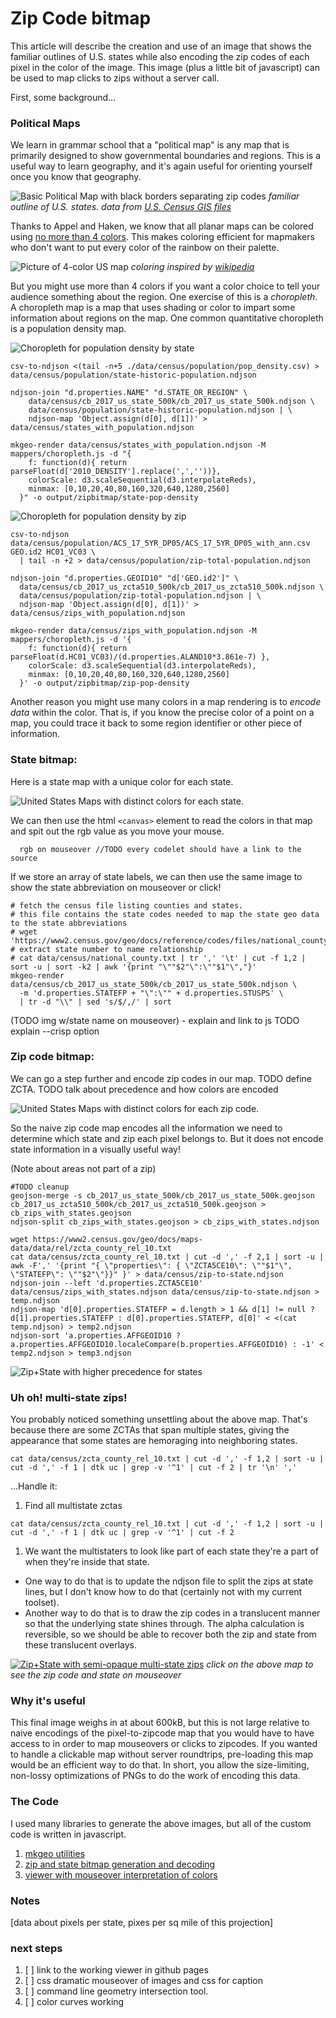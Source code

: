 # Zip Code bitmap
This article will describe the creation and use of an image that shows the familiar outlines of U.S. states while also encoding the zip codes of each pixel in the color of the image. This image (plus a little bit of javascript) can be used to map clicks to zips without a server call.

First, some background…

### Political Maps

We learn in grammar school that a "political map" is any map that is primarily designed to show governmental boundaries and regions. This is a useful way to learn geography, and it's again useful for orienting yourself once you know that geography.

![Basic Political Map with black borders separating zip codes](./state-line.png)
*familiar outline of U.S. states. data from [U.S. Census GIS files](https://www.census.gov/programs-surveys/geography/geographies/mapping-files.2017.html)*

Thanks to Appel and Haken, we know that all planar maps can be colored using [no more than 4 colors](https://en.wikipedia.org/wiki/Four_color_theorem). This makes coloring efficient for mapmakers who don't want to put every color of the rainbow on their palette.

![Picture of 4-color US map](./state-four-color.png)
*coloring inspired by [wikipedia](https://en.wikipedia.org/wiki/Four_color_theorem#/media/File:Map_of_United_States_vivid_colors_shown.png)*

But you might use more than 4 colors if you want a color choice to tell your audience something about the region. One exercise of this is a _choropleth_. A choropleth map is a map that uses shading or color to impart some information about regions on the map. One common quantitative choropleth is a population density map.

![Choropleth for population density by state](./state-pop-density.png)
```
csv-to-ndjson <(tail -n+5 ./data/census/population/pop_density.csv) > data/census/population/state-historic-population.ndjson

ndjson-join "d.properties.NAME" "d.STATE_OR_REGION" \
    data/census/cb_2017_us_state_500k/cb_2017_us_state_500k.ndjson \
    data/census/population/state-historic-population.ndjson | \
    ndjson-map 'Object.assign(d[0], d[1])' > data/census/states_with_population.ndjson

mkgeo-render data/census/states_with_population.ndjson -M mappers/choropleth.js -d "{
    f: function(d){ return parseFloat(d['2010_DENSITY'].replace(',',''))},
    colorScale: d3.scaleSequential(d3.interpolateReds),
    minmax: [0,10,20,40,80,160,320,640,1280,2560]
  }" -o output/zipbitmap/state-pop-density
```

![Choropleth for population density by zip](./zip-pop-density.png)
```
csv-to-ndjson data/census/population/ACS_17_5YR_DP05/ACS_17_5YR_DP05_with_ann.csv GEO.id2 HC01_VC03 \
  | tail -n +2 > data/census/population/zip-total-population.ndjson

ndjson-join "d.properties.GEOID10" "d['GEO.id2']" \
  data/census/cb_2017_us_zcta510_500k/cb_2017_us_zcta510_500k.ndjson \
  data/census/population/zip-total-population.ndjson | \
  ndjson-map 'Object.assign(d[0], d[1])' > data/census/zips_with_population.ndjson

mkgeo-render data/census/zips_with_population.ndjson -M mappers/choropleth.js -d '{
    f: function(d){ return parseFloat(d.HC01_VC03)/(d.properties.ALAND10*3.861e-7) },
    colorScale: d3.scaleSequential(d3.interpolateReds),
    minmax: [0,10,20,40,80,160,320,640,1280,2560]
  }' -o output/zipbitmap/zip-pop-density
```

Another reason you might use many colors in a map rendering is to _encode data_ within the color. That is, if you know the precise color of a point on a map, you could trace it back to some region identifier or other piece of information.

### State bitmap:
Here is a state map with a unique color for each state.

![United States Maps with distinct colors for each state.](./state.png)

We can then use the html `<canvas>` element to read the colors in that map and spit out the rgb value as you move your mouse.

      rgb on mouseover //TODO every codelet should have a link to the source

If we store an array of state labels, we can then use the same image to show the state abbreviation on mouseover or click!

    # fetch the census file listing counties and states.
    # this file contains the state codes needed to map the state geo data to the state abbreviations
    # wget 'https://www2.census.gov/geo/docs/reference/codes/files/national_county.txt'
    # extract state number to name relationship
    # cat data/census/national_county.txt | tr ',' '\t' | cut -f 1,2 | sort -u | sort -k2 | awk '{print "\""$2"\":\""$1"\","}'
    mkgeo-render data/census/cb_2017_us_state_500k/cb_2017_us_state_500k.ndjson \
      -m 'd.properties.STATEFP + "\":\"" + d.properties.STUSPS' \
      | tr -d "\\" | sed 's/$/,/' | sort

(TODO img w/state name on mouseover) - explain and link to js
TODO explain --crisp option

### Zip code bitmap:
We can go a step further and encode zip codes in our map.
TODO define ZCTA.
TODO talk about precedence and how colors are encoded

![United States Maps with distinct colors for each zip code.](./zip-high-bits.png)

So the naive zip code map encodes all the information we need to determine which state and zip each pixel belongs to. But it does not
encode state information in a visually useful way!

(Note about areas not part of a zip)

```
#TODO cleanup
geojson-merge -s cb_2017_us_state_500k/cb_2017_us_state_500k.geojson cb_2017_us_zcta510_500k/cb_2017_us_zcta510_500k.geojson > cb_zips_with_states.geojson
ndjson-split cb_zips_with_states.geojson > cb_zips_with_states.ndjson

wget https://www2.census.gov/geo/docs/maps-data/data/rel/zcta_county_rel_10.txt
cat data/census/zcta_county_rel_10.txt | cut -d ',' -f 2,1 | sort -u | awk -F',' '{print "{ \"properties\": { \"ZCTA5CE10\": \""$1"\", \"STATEFP\": \""$2"\"}}" }' > data/census/zip-to-state.ndjson
ndjson-join --left 'd.properties.ZCTA5CE10' data/census/zips_with_states.ndjson data/census/zip-to-state.ndjson > temp.ndjson
ndjson-map 'd[0].properties.STATEFP = d.length > 1 && d[1] != null ? d[1].properties.STATEFP : d[0].properties.STATEFP, d[0]' < <(cat temp.ndjson) > temp2.ndjson
ndjson-sort 'a.properties.AFFGEOID10 ? a.properties.AFFGEOID10.localeCompare(b.properties.AFFGEOID10) : -1' < temp2.ndjson > temp3.ndjson
```

![Zip+State with higher precedence for states](./zip-bitmap2.png)

### Uh oh! multi-state zips!

You probably noticed something unsettling about the above map. That's because there are some ZCTAs that span multiple states, giving the appearance that some states are hemoraging into neighboring states.

```
cat data/census/zcta_county_rel_10.txt | cut -d ',' -f 1,2 | sort -u | cut -d ',' -f 1 | dtk uc | grep -v '^1' | cut -f 2 | tr '\n' ','
```

...Handle it:
1. Find all multistate zctas
```
cat data/census/zcta_county_rel_10.txt | cut -d ',' -f 1,2 | sort -u | cut -d ',' -f 1 | dtk uc | grep -v '^1' | cut -f 2
```
1. We want the multistaters to look like part of each state they're a part of when they're inside that state.
  * One way to do that is to update the ndjson file to split the zips at state lines, but I don't know how to do that (certainly not with my current toolset).
  * Another way to do that is to draw the zip codes in a translucent manner so that the underlying state shines through. The alpha calculation is reversible, so we should be able to recover both the zip and state from these translucent overlays.

[![Zip+State with semi-opaque multi-state zips](./multi-state-zips-wrong.png)](/mkgeo-gallery/viewer/)
*click on the above map to see the zip code and state on mouseover*

### Why it's useful

This final image weighs in at about 600kB, but this is not large relative to naive encodings of the pixel-to-zipcode map that you would have to have access to in order to map mouseovers or clicks to zipcodes. If you wanted to handle a clickable map without server roundtrips, pre-loading this map would be an efficient way to do that. In short, you allow the size-limiting, non-lossy optimizations of PNGs to do the work of encoding this data.

### The Code

I used many libraries to generate the above images, but all of the custom code is written in javascript.

1. [mkgeo utilities](https://github.com/mkomo/mkgeo)
1. [zip and state bitmap generation and decoding](https://github.com/mkomo/mkgeo/blob/master/mappers/zipbitmap.js)
1. [viewer with mouseover interpretation of colors](https://github.com/mkomo/mkgeo/blob/master/viewer/index.html)

### Notes
[data about pixels per state, pixes per sq mile of this projection]

### next steps

1. [ ] link to the working viewer in github pages
1. [ ] css dramatic mouseover of images and css for caption
1. [ ] command line geometry intersection tool.
1. [ ] color curves working
